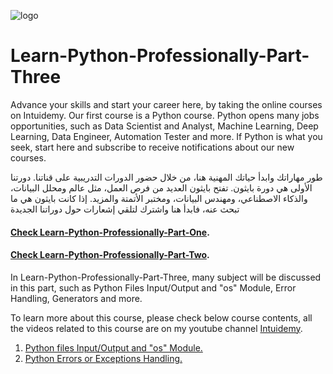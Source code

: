 ![logo](https://github.com/rubada/Learn-Python-Professionally/assets/33088490/b23196c5-4292-469a-a37d-61c144e09155)
# Learn-Python-Professionally-Part-Three

Advance your skills and start your career here, by taking the online courses on Intuidemy. Our first course is a Python course. Python opens many jobs opportunities, such as Data Scientist and Analyst, Machine Learning, Deep Learning, Data Engineer, Automation Tester and more. If Python is what you seek, start here and subscribe to receive notifications about our new courses.

طور مهاراتك وابدأ حياتك المهنية هنا، من خلال حضور الدورات التدريبية على قناتنا. دورتنا الأولى هي دورة بايثون. تفتح بايثون العديد من فرص العمل، مثل عالم ومحلل البيانات، والذكاء الاصطناعي، ومهندس البيانات، ومختبر الأتمتة والمزيد. إذا كانت بايثون هي ما تبحث عنه، فابدأ هنا واشترك لتلقي إشعارات حول دوراتنا الجديدة

#### [Check Learn-Python-Professionally-Part-One](https://github.com/rubada/Learn-Python-Professionally-Part-One).
#### [Check Learn-Python-Professionally-Part-Two](https://github.com/rubada/Learn-Python-Professionally-Part-Two).


In Learn-Python-Professionally-Part-Three, many subject will be discussed in this part, such as Python Files Input/Output and "os" Module, Error Handling, Generators and more.

To learn more about this course, please check below course contents, all the videos related to this course are on my youtube channel [Intuidemy](https://www.youtube.com/@Intuidemy/playlists).

01. [Python files Input/Output and "os" Module.](https://www.youtube.com/playlist?list=PLD06In0ejHWaCZTlHP6piwnPzgIWu-54r)
02. [Python Errors or Exceptions Handling.](https://www.youtube.com/playlist?list=PLD06In0ejHWZIhNJyfoPB8b022mgx6Yk7)
